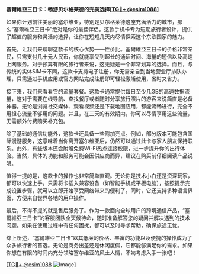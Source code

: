 **塞爾維亞三日卡：畅游贝尔格莱德的完美选择[[TG💪+ @esim1088](https://t.me/s/esim1088)]**

如果你计划前往美丽的塞尔维亚，特别是贝尔格莱德这座充满活力的城市，那么“塞爾維亞三日卡”绝对是你的最佳伴侣。这款手机卡专为短期旅行者设计，提供了超值的服务和灵活的选择，让你在短短几天内尽情探索这个东欧国家的魅力。

首先，让我们来聊聊这款卡的核心优势——性价比。塞爾維亞三日卡的价格非常亲民，只需支付几十元人民币，你就能享受到超长的通话时间、海量的短信以及高速上网服务。对于预算有限的旅行者来说，这无疑是一个非常划算的选择。而且，与传统的实体SIM卡不同，这款卡支持电子注册，你无需亲自到当地营业厅排队办理，只需通过手机应用或官方网站完成注册即可轻松激活使用，省时又省力。

接下来，我们来看看它的流量套餐。这款卡通常提供每日至少几GB的高速数据流量，这对于需要在线导航、查找餐厅或者随时分享旅行照片的游客来说简直是必备神器。无论是浏览社交媒体、观看视频还是下载地图应用，都能流畅进行，完全不用担心流量不够用的问题。并且，在三天的有效期内，你可以尽情享用这些流量，无需额外付费购买补充包。

除了基础的通信功能外，这款卡还具备一些附加亮点。例如，部分版本可能包含国际漫游服务，这意味着当你离开塞尔维亚后，仍然可以通过此卡与家人朋友保持联系。此外，有些版本还会附赠免费Wi-Fi热点连接权限，进一步提升你的出行体验。当然，具体的功能和服务可能会因供应商而异，建议在购买前仔细阅读产品说明。

值得一提的是，这款卡的操作也非常简单直观。无论你是技术小白还是资深玩家，都可以快速上手。只需将卡插入兼容设备（如智能手机或平板电脑），按照提示完成设置步骤，就可以立即开始享受网络带来的便利了。同时，它还支持多种语言界面，方便来自世界各地的用户操作。

最后，不得不提的就是售后服务了。作为一款面向全球用户的跨境通信产品，“塞爾維亞三日卡”的客服团队全天候待命，随时准备解答您的疑问并解决遇到的技术问题。如果在使用过程中有任何困扰，都可以及时寻求帮助，确保旅途无忧。

综上所述，“塞爾維亞三日卡”以其低廉的价格、丰富的功能以及便捷的操作成为了众多旅行者的首选。无论是商务出差还是休闲度假，它都能够满足你的需求。如果你想在有限的时间内充分领略塞尔维亚的风土人情，不妨考虑入手一张吧！

[[TG💪+ @esim1088](https://t.me/s/esim1088) ![Image](https://i.postimg.cc/4NQfJmqS/Snipaste-2025-05-13-00-14-12.png)]